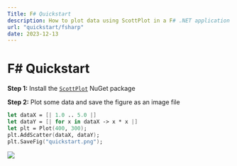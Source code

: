 ```yaml
---
Title: F# Quickstart
description: How to plot data using ScottPlot in a F# .NET application
url: "quickstart/fsharp"
date: 2023-12-13
---
```


# F# Quickstart

**Step 1:** Install the [`ScottPlot`](https://www.nuget.org/packages/ScottPlot) NuGet package

**Step 2:** Plot some data and save the figure as an image file

```fs
let dataX = [| 1.0 .. 5.0 |]
let dataY = [| for x in dataX -> x * x |]
let plt = Plot(400, 300);
plt.AddScatter(dataX, dataY);
plt.SaveFig("quickstart.png");
```

![](../console/scottplot-quickstart-console.png)
